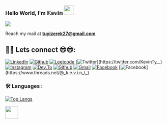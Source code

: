 
### Hello World, I'm 𝕂𝕖𝕧𝕚𝕟 <img src="https://raw.githubusercontent.com/MartinHeinz/MartinHeinz/master/wave.gif" width="30px">
<p>
<a href="https://github.com/DenverCoder1/readme-typing-svg"><img src="https://readme-typing-svg.herokuapp.com?&font=IBM+Plex+Sans&color=abcde&size=22&lines=Welcome+to+my+GitHub+Profile!;I+am+a+full+stack+engineer...;Working+on+Mobile+and+Web+applications;Learning+something+new!;I+am+a+Designer+during+day,...;And+a+developer+at+night!" /></a>
</p>

Reach my mail at **tuyizerek27@gmail.com** 

 ## :man_technologist: Lets connect 😎😎:

[![LinkedIn](https://img.shields.io/badge/-LinkedIn-blue?style=flat-square&logo=Linkedin&logoColor=white&link=https://www.linkedin.com/in/tkevin/)](https://www.linkedin.com/in/tkevin/)
[![Github](https://img.shields.io/badge/-github-gray?style=flat-square&logo=github&logoColor=white&link=https://github.com/Kevin-Tyy)](https://github.com/Kevin-Tyy)
[![Leetcode](https://img.shields.io/badge/-Leetcode-red?style=flat-square&logo=Leetcode&logoColor=white&link=https://leetcode.com/kevin_ty23/)]([https://twitter.com/KevinTy__)
[![Twitter](https://img.shields.io/badge/-Twitter-blue?style=flat-square&logo=Twitter&logoColor=white&link=https://twitter.com/KevinTy__)](https://twitter.com/KevinTy__)
[![Instagram](https://img.shields.io/badge/-instagram-purple?style=flat-square&logo=instagram&logoColor=white&link=https://www.instagram.com/_k.e.v.i.n_t_/)](https://www.instagram.com/_k.e.v.i.n_t_/)
[![Dev.To](https://img.shields.io/badge/-dev.to-black?style=flat-square&logo=dev.to&logoColor=white&link=https://dev.to/kevinty)](https://dev.to/kevinty)
[![Github](https://img.shields.io/badge/-whatsapp-green?style=flat-square&logo=WHATSAPP&logoColor=white&link=https://github.com/Kevin-Tyy/)](https://github.com/Kevin-Tyy)
[![Gmail](https://img.shields.io/badge/-gmail-red?style=flat-square&logo=gmail&logoColor=white&link=tuyizerek27@gmail.com)](https://github.com/Kevin-Tyy)
[![Facebook](https://img.shields.io/badge/Facebook-blue?style=flat-square&logo=facebook&logoColor=white&link=https://facebook.com)](https://facebook.com)
[![Facebook](https://img.shields.io/badge/Threads-gray?style=flat-square&logo=threads&logoColor=white&link=https://www.threads.net/@_k.e.v.i.n_t_)](https://www.threads.net/@_k.e.v.i.n_t_)

### :hammer_and_wrench: Languages :
[![Top Langs](https://github-readme-stats.vercel.app/api/top-langs/?username=Kevin-Tyy&layout=compact&theme=radical)](https://github.com/Kevin-Tyy)


<img src = "https://media2.giphy.com/media/QssGEmpkyEOhBCb7e1/giphy.gif?cid=ecf05e47a0n3gi1bfqntqmob8g9aid1oyj2wr3ds3mg700bl&rid=giphy.gif" width = 40px>

